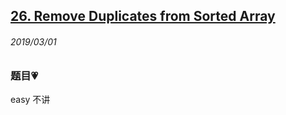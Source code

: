 ## [26. Remove Duplicates from Sorted Array](https://leetcode.com/problems/remove-duplicates-from-sorted-array/)

###### 2019/03/01


### 题目💗
easy 不讲